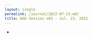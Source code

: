 ```yaml
---
layout: single
permalink: /journal/2022-07-23.md/
title: D&D Session x03 - Jul. 23, 2022
---
```


- 